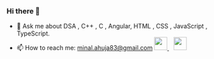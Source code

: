 ### Hi there 👋
<!-- 
**imminal35/imminal35** is a ✨ _special_ ✨ repository because its `README.md` (this file) appears on your GitHub profile.

Here are some ideas to get you started: -->
<!-- 
- 🔭 I’m currently working on ...
- 🌱 I’m currently learning ... -->
<!-- - 👯 I’m looking to collaborate on  -->
<!-- - 🤔 I’m looking for help with  -->
- 💬 Ask me about DSA , C++ , C , Angular, HTML , CSS , JavaScript , TypeScript.
- 📫 How to reach me: minal.ahuja83@gmail.com 
  <a href="https://www.linkedin.com/in/imminal35">
    <img width="30px" src="https://www.vectorlogo.zone/logos/linkedin/linkedin-icon.svg" />
  </a>&ensp;
  <a href="https://www.instagram.com/imminal35">
    <img width="30px" src="https://www.vectorlogo.zone/logos/instagram/instagram-icon.svg" />
  </a>
<!-- - 😄 Pronouns: 
- ⚡ Fun fact:  -->
